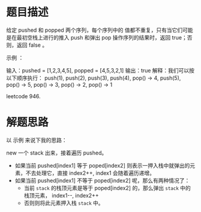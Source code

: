 # 题目描述

给定 pushed 和 popped 两个序列，每个序列中的 值都不重复，只有当它们可能是在最初空栈上进行的推入 push 和弹出 pop 操作序列的结果时，返回 true；否则，返回 false 。

示例 ：

输入：pushed = [1,2,3,4,5], popped = [4,5,3,2,1]
输出：true
解释：我们可以按以下顺序执行：
push(1), push(2), push(3), push(4), pop() -> 4,
push(5), pop() -> 5, pop() -> 3, pop() -> 2, pop() -> 1


leetcode 946.


# 解题思路

以 示例 来说下我的思路：

new 一个 stack 出来，接着遍历 pushed。
- 如果当前 pushed[index1] 等于 poped[index2] 则表示一押入栈中就弹出的元素，不去处理它，直接 index2++, index1 会随着遍历递增。
- 如果当前 pushed[index1] 不等于 poped[index2] 呢，那么有两种情况了：
  - 当前 `stack` 的栈顶元素是等于 poped[index2] 的，那么弹出 `stack` 中的栈顶元素， index1--, index2++
  - 否则则将此元素押入栈 `stack` 中。 



